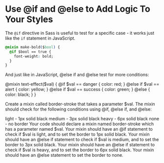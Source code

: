 # Use @if and @else to Add Logic To Your Styles

The `@if` directive in Sass is useful to test for a specific case - it works just like the `if` statement in JavaScript.

```css
@mixin make-bold($bool) {
  @if $bool == true {
    font-weight: bold;
  }
}
```

And just like in JavaScript, @else if and @else test for more conditions:

@mixin text-effect($val) {
  @if $val == danger {
    color: red;
  }
  @else if $val == alert {
    color: yellow;
  }
  @else if $val == success {
    color: green;
  }
  @else {
    color: black;
  }
}

Create a mixin called border-stroke that takes a parameter $val. The mixin should check for the following conditions using @if, @else if, and @else:

light - 1px solid black
medium - 3px solid black
heavy - 6px solid black
none - no border
Your code should declare a mixin named border-stroke which has a parameter named $val.
Your mixin should have an @if statement to check if $val is light, and to set the border to 1px solid black.
Your mixin should have an @else if statement to check if $val is medium, and to set the border to 3px solid black.
Your mixin should have an @else if statement to check if $val is heavy, and to set the border to 6px solid black.
Your mixin should have an @else statement to set the border to none.